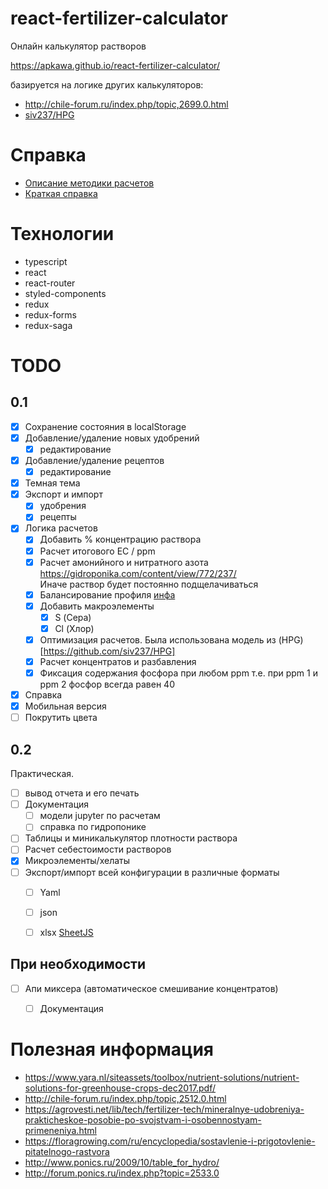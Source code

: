 # react-fertilizer-calculator

Онлайн калькулятор растворов

https://apkawa.github.io/react-fertilizer-calculator/

базируется на логике других калькуляторов:

* http://chile-forum.ru/index.php/topic,2699.0.html
* [siv237/HPG](https://github.com/siv237/HPG)

# Справка 

* [Описание методики расчетов](src/docs/technique.md)
* [Краткая справка](src/docs/how_to_use.md)

# Технологии

* typescript
* react
* react-router
* styled-components
* redux
* redux-forms
* redux-saga


# TODO

## 0.1

* [x] Сохранение состояния в localStorage
* [x] Добавление/удаление новых удобрений
    * [x] редактирование 
* [x] Добавление/удаление рецептов
    * [x] редактирование
* [x] Темная тема
* [x] Экспорт и импорт
    * [x] удобрения
    * [x] рецепты
* [x] Логика расчетов
    * [x] Добавить % концентрацию раствора
    * [x] Расчет итогового EC / ppm
    * [x] Расчет амонийного и нитратного азота \
        https://gidroponika.com/content/view/772/237/ \
        Иначе раствор будет постоянно подщелачиваться
    * [x] Балансирование профиля [инфа](http://forum.ponics.ru/index.php?topic=336.msg134010#msg134010)
    * [x] Добавить макроэлементы
        * [x] S (Сера)
        * [x] Cl (Хлор)
    * [x] Оптимизация расчетов. Была использована модель из (HPG)[https://github.com/siv237/HPG]
    * [x] Расчет концентратов и разбавления
    * [x] Фиксация содержания фосфора при любом ppm
        т.е. при ppm 1 и ppm 2 фосфор всегда равен 40
    
* [x] Справка
* [x] Мобильная версия
* [ ] Покрутить цвета

## 0.2

Практическая.

* [ ] вывод отчета и его печать
* [ ] Документация
    * [ ] модели jupyter по расчетам
    * [ ] справка по гидропонике
* [ ] Таблицы и миникалькулятор плотности раствора
* [ ] Расчет себестоимости растворов
* [x] Микроэлементы/хелаты
* [ ] Экспорт/импорт всей конфигурации в различные форматы
    * [ ] Yaml
    * [ ] json
    * [ ] xlsx [SheetJS](https://github.com/SheetJS/sheetjs)
    

## При необходимости

* [ ] Апи миксера (автоматическое смешивание концентратов)
    * [ ] Документация


# Полезная информация

* https://www.yara.nl/siteassets/toolbox/nutrient-solutions/nutrient-solutions-for-greenhouse-crops-dec2017.pdf/
* http://chile-forum.ru/index.php/topic,2512.0.html
* https://agrovesti.net/lib/tech/fertilizer-tech/mineralnye-udobreniya-prakticheskoe-posobie-po-svojstvam-i-osobennostyam-primeneniya.html
* https://floragrowing.com/ru/encyclopedia/sostavlenie-i-prigotovlenie-pitatelnogo-rastvora
* http://www.ponics.ru/2009/10/table_for_hydro/
* http://forum.ponics.ru/index.php?topic=2533.0

